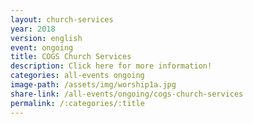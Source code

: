 ```yaml
---
layout: church-services
year: 2018
version: english
event: ongoing
title: COGS Church Services
description: Click here for more information!
categories: all-events ongoing
image-path: /assets/img/worship1a.jpg
share-link: /all-events/ongoing/cogs-church-services
permalink: /:categories/:title
---
```

